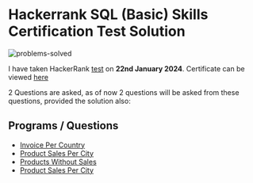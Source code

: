 # Hackerrank SQL (Basic) Skills Certification Test Solution

![problems-solved](https://img.shields.io/badge/problem%20solved-4-1f72ff.svg)

I have taken HackerRank [test](https://www.hackerrank.com/skills-verification/sql_intermediate) on __22nd January 2024__. 
Certificate can be viewed [here](https://www.hackerrank.com/certificates/99e6ca7d180c)

2 Questions are asked, as of now 2 questions will be asked from these questions, provided the solution also:
## Programs / Questions
- [Invoice Per Country](invoices-per-country.sql)
- [Product Sales Per City](product-sales-per-city.sql)
- [Products Without Sales](products-without-sales.sql)
- [Product Sales Per City](customer-spending.sql)



